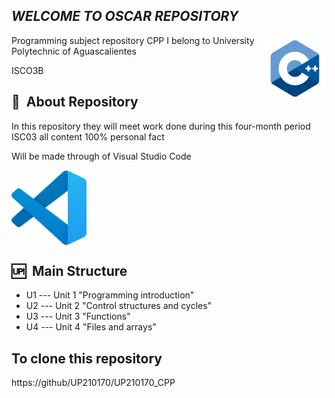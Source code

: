 ## _WELCOME TO OSCAR REPOSITORY_

<img src="https://github.com/UP210170/UP210170_CPP/blob/main/imagenes/c-logo-icon-28389.png" alt="Logo" width="100px" align="right">

Programming subject repository CPP 
I belong to University Polytechnic of Aguascalientes 


ISCO3B

## 📁&nbsp; About Repository 
In this repository they will meet work done during this four-month period ISC03 all content 100% personal fact 

Will be made through of Visual Studio Code

<img src="https://github.com/UP210170/UP210170_CPP/blob/main/imagenes/vscode.png" alt="Logo" width="120px" align="center">

## 🆙&nbsp; Main Structure
* U1 --- Unit 1 "Programming introduction"
* U2 --- Unit 2 "Control structures and cycles"
* U3 --- Unit 3 "Functions"
* U4 --- Unit 4 "Files and arrays"

## To clone this repository 
https://github/UP210170/UP210170_CPP





